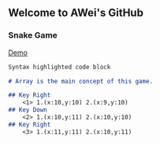 ## Welcome to AWei's GitHub




### Snake Game

[Demo](https://spiraleyeld.github.io/Snake_Game/game.html)

```markdown
Syntax highlighted code block

# Array is the main concept of this game.

## Key Right
    <1> 1.(x:10,y:10) 2.(x:9,y:10)
## Key Down
    <2> 1.(x:10,y:11) 2.(x:10,y:10)
## Key Right
    <3> 1.(x:11,y:11) 2.(x:10,y:11)

```



